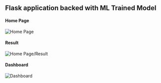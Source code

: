## Flask application backed with ML Trained Model

#### Home Page
![Home Page](https://img.techpowerup.org/201010/fyp-home.png)
#### Result
![Home Page/Result](https://img.techpowerup.org/201010/fyp-result.png)
#### Dashboard
![Dashboard](https://img.techpowerup.org/201010/fyp-dashboard.png)
